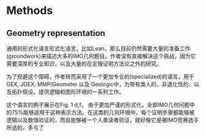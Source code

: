 # Methods

## Geometry representation

通用的形式化语言形式化语言，比如Lean，那么目前仍然需要大量的准备工作(groundwork)来描述大多的IMO几何题目。作者没有直接解决这个挑战，因为它需要深厚的专业知识，以及大量的在定理证明方法论之外的研究。

为了规避这个障碍，作者转而采用了一个更加专业的(specialized)的语言，用于GEX, JGEX, MMP/Geometer 以及 Geologic中，为带有类人的、非退化性的、以及拓扑假设，提供逻辑和图形环境的一系列工作。

这个语言的例子展示在Fig. 1 d,f。 由于更加严谨的形式化，全部IMO几何问题中的75%能够适用于这种表示方法。在这类的几何环境中，每个证明步骤都能够被逻辑以及数值验证的，而且能够被一个人类读者验证，就好像它是被IMO竞赛选手所选的，多亏了